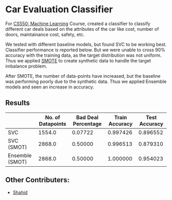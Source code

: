 # Car Evaluation Classifier

For [CS550: Machine Learning](https://github.com/gagan-iitb/CS550) Course, created a classifier to classify different car deals based on the attributes of the car like cost, number of doors, maintainance cost, safety, etc.

We tested with different baseline models, but found SVC to be working best. Classifier performance is reported below.
But we were unable to cross 90% accuracy with the training data, as the target distribution was not uniform. Thus we applied [SMOTE](https://arxiv.org/abs/1106.1813) to create synthetic data to handle the target imbalance problem.

After SMOTE, the number of data-points have increased, but the baseline was performing poorly due to the synthetic data. Thus we applied Ensemble models and seen an increase in accuracy.

## Results

|                | No. of Datapoints | Bad Deal Percentage | Train Accuracy | Test Accuracy |
| -------------- | ----------------- | ------------------- |---------------- |-------------- |
| SVC                         | 1554.0              | 0.07722        | 0.997426     | 0.896552 |
| SVC (SMOT)                  | 2868.0              | 0.50000        | 0.996513     | 0.879310 |
| Ensemble (SMOT)             | 2868.0              | 0.50000        | 1.000000     | 0.954023 |


## Other Contributers:
- [Shahid](https://github.com/sowdagar3)
